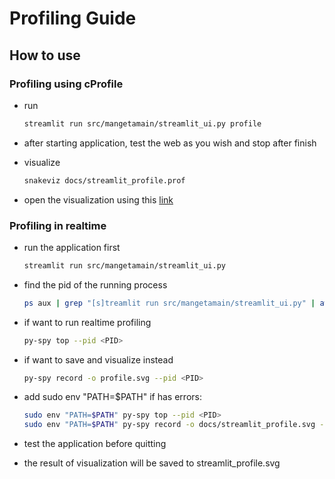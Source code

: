 # Profiling Guide

## How to use

### Profiling using cProfile

- run

    ```bash
    streamlit run src/mangetamain/streamlit_ui.py profile
    ```

- after starting application, test the web as you wish and stop after finish

- visualize

    ```bash
    snakeviz docs/streamlit_profile.prof
    ```

- open the visualization using this [link](http://127.0.0.1:8080/snakeviz/streamlit_profile.prof)


### Profiling in realtime

- run the application first
    ```bash
    streamlit run src/mangetamain/streamlit_ui.py
    ```

- find the pid of the running process

    ```bash
    ps aux | grep "[s]treamlit run src/mangetamain/streamlit_ui.py" | awk '{print $2}'
    ```

- if want to run realtime profiling

    ```bash
    py-spy top --pid <PID>
    ```

- if want to save and visualize instead

    ```bash
    py-spy record -o profile.svg --pid <PID>
    ```

- add sudo env "PATH=$PATH" if has errors:

    ```bash
    sudo env "PATH=$PATH" py-spy top --pid <PID>
    sudo env "PATH=$PATH" py-spy record -o docs/streamlit_profile.svg --pid <PID>
    ```

- test the application before quitting

- the result of visualization will be saved to streamlit_profile.svg
